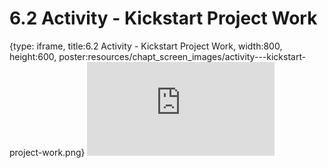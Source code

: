 # 6.2 Activity - Kickstart Project Work
 
{type: iframe, title:6.2 Activity - Kickstart Project Work, width:800, height:600, poster:resources/chapt_screen_images/activity---kickstart-project-work.png}
![](http://science.c-moor.org/CURE-MicrobialMysteries/activity---kickstart-project-work.html)
 

 
